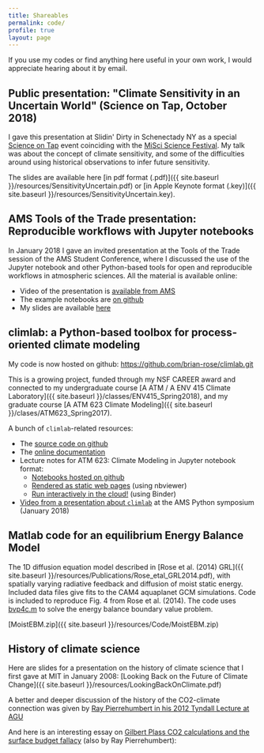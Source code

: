 ```yaml
---
title: Shareables
permalink: code/
profile: true
layout: page
---
```


If you use my codes or find anything here useful in your own work, I would appreciate hearing about it by email.

## Public presentation: "Climate Sensitivity in an Uncertain World" (Science on Tap, October 2018)

I gave this presentation at Slidin' Dirty in Schenectady NY as a special [Science on Tap](https://www.capsciny.org/project/science-on-tap/) event coinciding with the [MiSci Science Festival](https://www.misci.org/events/science-festival). My talk was about the concept of climate sensitivity, and some of the difficulties around using historical observations to infer future sensitivity. 

The slides are available here [in pdf format (.pdf)]({{ site.baseurl }}/resources/SensitivityUncertain.pdf) or [in Apple Keynote format (.key)]({{ site.baseurl }}/resources/SensitivityUncertain.key).


## AMS Tools of the Trade presentation: Reproducible workflows with Jupyter notebooks

In January 2018 I gave an invited presentation at the Tools of the Trade session of the AMS Student Conference, where I discussed the use of the Jupyter notebook and other Python-based tools for open and reproducible workflows in atmospheric sciences. All the material is available online:

- Video of the presentation is [available from AMS](https://ams.confex.com/ams/98Annual/videogateway.cgi/id/42749?recordingid=42749)
- The example notebooks are [on github](https://github.com/brian-rose/ToolsOfTheTrade2018_JupyterNotebooks)
- My slides are available [here](https://www.dropbox.com/s/lh9mic4p1vgqb1r/Rose_Jupyter.pptx?dl=0)


## climlab: a Python-based toolbox for process-oriented climate modeling

My code is now hosted on github: <https://github.com/brian-rose/climlab.git>

This is a growing project, funded through my NSF CAREER award and connected to my undergraduate course [A ATM / A ENV 415 Climate Laboratory]({{ site.baseurl }}/classes/ENV415_Spring2018), and my graduate course [A ATM 623 Climate Modeling]({{ site.baseurl }}/clases/ATM623_Spring2017).

A bunch of `climlab`-related resources:

- The [source code on github](https://github.com/brian-rose/climlab)
- The [online documentation](http://climlab.readthedocs.io/en/latest/)
- Lecture notes for ATM 623: Climate Modeling in Jupyter notebook format:
  - [Notebooks hosted on github](https://github.com/brian-rose/ClimateModeling_courseware)
  - [Rendered as static web pages](http://nbviewer.jupyter.org/github/brian-rose/ClimateModeling_courseware/blob/master/index.ipynb) (using nbviewer)
  - [Run interactively in the cloud!](https://mybinder.org/v2/gh/brian-rose/ClimateModeling_courseware/master) (using Binder)
- [Video from a presentation about `climlab`](https://ams.confex.com/ams/98Annual/videogateway.cgi/id/44948?recordingid=44948) at the AMS Python symposium (January 2018)


## Matlab code for an equilibrium Energy Balance Model
The 1D diffusion equation model described in [Rose et al. (2014) GRL]({{ site.baseurl }}/resources/Publications/Rose_etal_GRL2014.pdf), with spatially varying radiative feedback and diffusion of moist static energy. Included data files give fits to the CAM4 aquaplanet GCM simulations. Code is included to reproduce Fig. 4 from Rose et al. (2014).
The code uses [bvp4c.m](http://www.mathworks.com/help/matlab/ref/bvp4c.html) to solve the energy balance boundary value problem.

[MoistEBM.zip]({{ site.baseurl }}/resources/Code/MoistEBM.zip)

## History of climate science
Here are slides for a presentation on the history of climate science that I first gave at MIT in January 2008:
[Looking Back on the Future of Climate Change]({{ site.baseurl }}/resources/LookingBackOnClimate.pdf)

A better and deeper discussion of the history of the CO2-climate connection was given by [Ray Pierrehumbert in his 2012 Tyndall Lecture at AGU](https://youtu.be/RICBu_P8JWI)

And here is an interesting essay on [Gilbert Plass CO2 calculations and the surface budget fallacy](http://www.realclimate.org/index.php/archives/2010/01/plass-and-the-surface-budget-fallacy/) (also by Ray Pierrehumbert):
